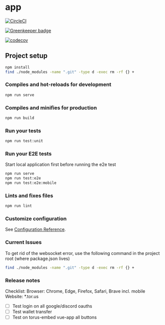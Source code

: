 # app

[![CircleCI](https://circleci.com/gh/torusresearch/torus-website/tree/develop.svg?style=shield&circle-token=1ae4a7866d2585614a4c5803580cedf2405e87d2)](https://circleci.com/gh/torusresearch/torus-website/tree/develop)

[![Greenkeeper badge](https://badges.greenkeeper.io/torusresearch/torus-website.svg?token=891f5f5b782cc550f84cd6082f7b6059532f564030cc3a4e31989af9f0e56cc8&ts=1548219309942)](https://greenkeeper.io/)

[![codecov](https://codecov.io/gh/torusresearch/torus-website/branch/develop/graph/badge.svg?token=fzYfxUOTLd)](https://codecov.io/gh/torusresearch/torus-website)

## Project setup

```sh
npm install
find ./node_modules -name ".git" -type d -exec rm -rf {} +
```

### Compiles and hot-reloads for development

```sh
npm run serve
```

### Compiles and minifies for production

```sh
npm run build
```

### Run your tests

```sh
npm run test:unit
```

### Run your E2E tests
Start local application first before running the e2e test
```sh
npm run serve
npm run test:e2e
npm run test:e2e:mobile
```

### Lints and fixes files

```sh
npm run lint
```

### Customize configuration

See [Configuration Reference](https://cli.vuejs.org/config/).

### Current Issues
To get rid of the websocket error,
use the following command in the project root (where package.json lives)

```sh
find ./node_modules -name ".git" -type d -exec rm -rf {} +
```

### Release notes
Checklist: 
Browser: Chrome, Edge, Firefox, Safari, Brave incl. mobile
Website: *.tor.us
- [ ] Test login on all google/discord oauths
- [ ] Test wallet transfer
- [ ] Test on torus-embed vue-app all buttons